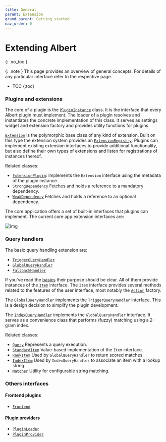 ```yaml
---
title: General
parent: Extension
grand_parent: Getting started
nav_order: 0
---
```


# Extending Albert
{: .no_toc }

{: .note }
This page provides an overview of general concepts. For details of any particular interface refer to the respective page.
    
- TOC
{:toc}


### Plugins and extensions

The core of a plugin is the [`PluginInstance`](/reference/classalbert_1_1PluginInstance.html) class.
It is the interface that every Albert plugin must implement.
The loader of a plugin resolves and instantiates the concrete implementation of this class.
It serves as settings widget and extension factory and provides utility functions for plugins.

[`Extension`](/reference/classalbert_1_1Extension.html) is the polymorphic base class of any kind of extension.
Built on this type the extension system provides an [`ExtensionRegistry`](/reference/classalbert_1_1ExtensionRegistry.html). 
Plugins can implement existing extension interfaces to provide additional functionality,
but also define their own types of extensions and listen for registrations of instances thereof.

Related classes:

- [`ExtensionPlugin`](/reference/classalbert_1_1ExtensionPlugin.html):
  Implements the `Extension` interface using the metadata of the plugin instance.
- [`StrongDependency`](/reference/classalbert_1_1StrongDependency.html)
  Fetches and holds a reference to a mandatory dependency.
- [`WeakDependency`](/reference/classalbert_1_1WeakDependency.html)
  Fetches and holds a reference to an optional dependency.

The core application offers a set of built-in interfaces that plugins can implement.
The current core app extension interfaces are: 

![img](/reference/classalbert_1_1Extension__inherit__graph.svg)


### Query handlers

The basic query handling extension are:

- [`TriggerQueryHandler`](/reference/classalbert_1_1TriggerQueryHandler.html)
- [`GlobalQueryHandler`](/reference/classalbert_1_1GlobalQueryHandler.html)
- [`FallbackHandler`](/reference/classalbert_1_1FallbackHandler.html)

If you've read the [basics](http://0.0.0.0:4000/gettingstarted/basics/#queries) their purpose should be clear.
All of them provide instances of the [`Item`](/reference/classalbert_1_1Item.html) interface. 
The `Item` interface provides several methods related to  the features of the user interface, 
most notably the [`Action`](/reference/classalbert_1_1Action.html) factory.

The `GlobalQueryHandler` implements the `TriggerQueryHandler` interface.
This is a design decision to simplify the plugin development.

The [`IndexQueryHandler`](/reference/classalbert_1_1IndexQueryHandler.html) implements the `GlobalQueryHandler` interface.
It serves as a convenience class that performs (fuzzy) matching using a 2-gram index.

Related classes:

- [`Query`](/reference/classalbert_1_1Query.html)
  Represents a query execution.
- [`StandardItem`](/reference/classalbert_1_1StandardItem.html)
  Value-based implementation of the `Item` interface.
- [`RankItem`](/reference/classalbert_1_1RankItem.html)
  Used by `GlobalQueryHandler` to return scored matches.
- [`IndexItem`](/reference/classalbert_1_1IndexItem.html)
  Used by `IndexQueryHandler` to associate an item with a lookup string.
- [`Matcher`](/reference/classalbert_1_1Matcher.html)
  Utility for configurable string matching.

### Others interfaces

#### Frontend plugins

- [`Frontend`](/reference/classalbert_1_1Frontend.html)

#### Plugin providers

- [`PluginLoader`](/reference/classalbert_1_1PluginLoader.html)
- [`PluginProvider`](/reference/classalbert_1_1PluginProvider.html)

